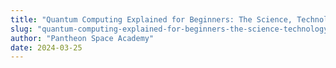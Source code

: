 ```yaml
---
title: "Quantum Computing Explained for Beginners: The Science, Technology, and Impact"
slug: "quantum-computing-explained-for-beginners-the-science-technology-and-impact"
author: "Pantheon Space Academy"
date: 2024-03-25
---
```

